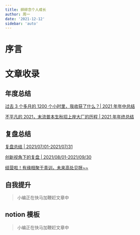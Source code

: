 ```yaml
---
title: 碎碎念个人成长
author: 周一
date: '2021-12-12'
sidebar: 'auto'
---
```


# 序言

# 文章收录

## 年度总结

[过去 3 个多月的 1200 个小时里，我收获了什么？| 2021 年年中总结](YearSummary/001.md)

[不平凡的 2021，末流普本生秋招上岸大厂的历程 | 2021 年年终总结](YearSummary/002.md)

## 复盘总结

[复盘总结 | 2021/07/01-2021/07/31](ReviewSummary/001.md)

[创新视角下的复盘 | 2021/08/01-2021/09/30](ReviewSummary/002.md)

[结营啦！有缘相聚于青训，未来高处见呀~~](ReviewSummary/003.md)

## 自我提升

> 小编正在快马加鞭赶文章中

## notion 模板

> 小编正在快马加鞭赶文章中
